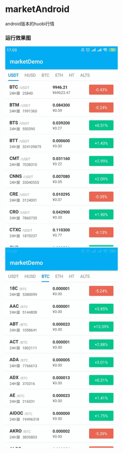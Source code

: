 # marketAndroid
android版本的huobi行情

### 运行效果图

<img src="https://github.com/chenyan-github/marketAndroid/blob/master/WechatIMG2.jpeg" width = "360" height = "640"/>
<img src="https://github.com/chenyan-github/marketAndroid/blob/master/WechatIMG1.jpeg" width = "360" height = "640"/>
